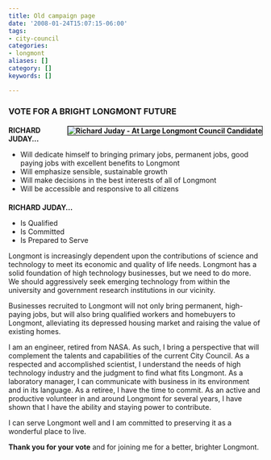 ```yaml
---
title: Old campaign page
date: '2008-01-24T15:07:15-06:00'
tags:
- city-council
categories:
- longmont
aliases: []
category: []
keywords: []

---
```

<h3 style="margin-bottom: 1em">VOTE FOR A BRIGHT LONGMONT FUTURE</h3>
<h4 style="margin-bottom: 1em"><img src="/images/richard_juday.jpg" alt="Richard Juday - At Large Longmont Council Candidate" style="border: 1px solid #000000; margin: 0pt 0pt 2px 10px; float: right">RICHARD JUDAY…</h4>
<ul>
<li>Will dedicate himself to bringing primary jobs, permanent jobs, good paying jobs with excellent benefits to Longmont</li>
<li>Will emphasize sensible, sustainable growth</li>
<li>Will make decisions in the best interests of all of Longmont</li>
<li>Will be accessible and responsive to all citizens</li>
</ul>
<h4 style="margin-bottom: 1em">RICHARD JUDAY…</h4>
<ul>
<li>Is Qualified</li>
<li>Is Committed</li>
<li>Is Prepared to Serve</li>
</ul>
<p>Longmont is increasingly dependent upon the contributions of science and technology to meet its economic and quality of life needs.  Longmont has a solid foundation of high technology businesses, but we need to do more.  We should aggressively seek emerging technology from within the university and government research institutions in our vicinity.</p>
<p>Businesses recruited to Longmont will not only bring permanent, high-paying jobs, but will also bring qualified workers and homebuyers to Longmont, alleviating its depressed housing market and raising the value of existing homes.</p>
<p>I am an engineer, retired from NASA.  As such, I bring a perspective that will complement the talents and capabilities of the current City Council.  As a respected and accomplished scientist, I understand the needs of high technology industry and the judgment to find what fits Longmont. As a laboratory manager, I can communicate with business in its environment and in its language. As a retiree, I have the time to commit.  As an active and productive volunteer in and around Longmont for several years, I have shown that I have the ability and staying power to contribute.</p>
<p>I can serve Longmont well and I am committed to preserving it as a wonderful place to live.</p>
<p><strong>Thank you for your vote</strong> and for joining me for a better, brighter Longmont.</p>